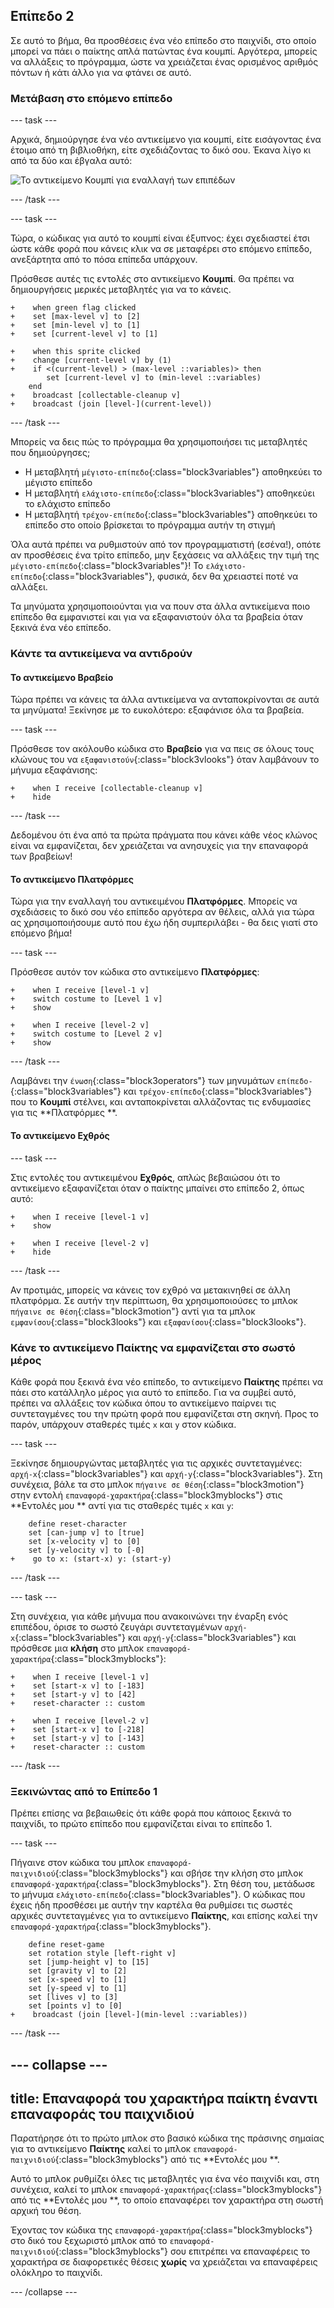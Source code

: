 ## Επίπεδο 2

Σε αυτό το βήμα, θα προσθέσεις ένα νέο επίπεδο στο παιχνίδι, στο οποίο μπορεί να πάει ο παίκτης απλά πατώντας ένα κουμπί. Αργότερα, μπορείς να αλλάξεις το πρόγραμμα, ώστε να χρειάζεται ένας ορισμένος αριθμός πόντων ή κάτι άλλο για να φτάνει σε αυτό.

### Μετάβαση στο επόμενο επίπεδο

\--- task \---

Αρχικά, δημιούργησε ένα νέο αντικείμενο για κουμπί, είτε εισάγοντας ένα έτοιμο από τη βιβλιοθήκη, είτε σχεδιάζοντας το δικό σου. Έκανα λίγο κι από τα δύο και έβγαλα αυτό:

![Το αντικείμενο Κουμπί για εναλλαγή των επιπέδων](images/levelButton.png)

\--- /task \---

\--- task \---

Τώρα, ο κώδικας για αυτό το κουμπί είναι έξυπνος: έχει σχεδιαστεί έτσι ώστε κάθε φορά που κάνεις κλικ να σε μεταφέρει στο επόμενο επίπεδο, ανεξάρτητα από το πόσα επίπεδα υπάρχουν.

Πρόσθεσε αυτές τις εντολές στο αντικείμενο **Κουμπί**. Θα πρέπει να δημιουργήσεις μερικές μεταβλητές για να το κάνεις.

```blocks3
+    when green flag clicked
+    set [max-level v] to [2]
+    set [min-level v] to [1]
+    set [current-level v] to [1]
```

```blocks3
+    when this sprite clicked
+    change [current-level v] by (1)
+    if <(current-level) > (max-level ::variables)> then
        set [current-level v] to (min-level ::variables)
    end
+    broadcast [collectable-cleanup v]
+    broadcast (join [level-](current-level))
```

\--- /task \---

Μπορείς να δεις πώς το πρόγραμμα θα χρησιμοποιήσει τις μεταβλητές που δημιούργησες;

+ Η μεταβλητή `μέγιστο-επίπεδο`{:class="block3variables"} αποθηκεύει το μέγιστο επίπεδο
+ Η μεταβλητή `ελάχιστο-επίπεδο`{:class="block3variables"} αποθηκεύει το ελάχιστο επίπεδο
+ Η μεταβλητή `τρέχον-επίπεδο`{:class="block3variables"} αποθηκεύει το επίπεδο στο οποίο βρίσκεται το πρόγραμμα αυτήν τη στιγμή

Όλα αυτά πρέπει να ρυθμιστούν από τον προγραμματιστή \(εσένα!\), οπότε αν προσθέσεις ένα τρίτο επίπεδο, μην ξεχάσεις να αλλάξεις την τιμή της `μέγιστο-επίπεδο`{:class="block3variables"}! Το `ελάχιστο-επίπεδο`{:class="block3variables"}, φυσικά, δεν θα χρειαστεί ποτέ να αλλάξει.

Τα μηνύματα χρησιμοποιούνται για να πουν στα άλλα αντικείμενα ποιο επίπεδο θα εμφανιστεί και για να εξαφανιστούν όλα τα βραβεία όταν ξεκινά ένα νέο επίπεδο.

### Κάντε τα αντικείμενα να αντιδρούν

#### Το αντικείμενο **Βραβείο**

Τώρα πρέπει να κάνεις τα άλλα αντικείμενα να ανταποκρίνονται σε αυτά τα μηνύματα! Ξεκίνησε με το ευκολότερο: εξαφάνισε όλα τα βραβεία.

\--- task \---

Πρόσθεσε τον ακόλουθο κώδικα στο **Βραβείο** για να πεις σε όλους τους κλώνους του να `εξαφανιστούν`{:class="block3vlooks"} όταν λαμβάνουν το μήνυμα εξαφάνισης:

```blocks3
+    when I receive [collectable-cleanup v]
+    hide
```

\--- /task \---

Δεδομένου ότι ένα από τα πρώτα πράγματα που κάνει κάθε νέος κλώνος είναι να εμφανίζεται, δεν χρειάζεται να ανησυχείς για την επαναφορά των βραβείων!

#### Το αντικείμενο **Πλατφόρμες**

Τώρα για την εναλλαγή του αντικειμένου **Πλατφόρμες**. Μπορείς να σχεδιάσεις το δικό σου νέο επίπεδο αργότερα αν θέλεις, αλλά για τώρα ας χρησιμοποιήσουμε αυτό που έχω ήδη συμπεριλάβει - θα δεις γιατί στο επόμενο βήμα!

\--- task \---

Πρόσθεσε αυτόν τον κώδικα στο αντικείμενο **Πλατφόρμες**:

```blocks3
+    when I receive [level-1 v]
+    switch costume to [Level 1 v]
+    show
```

```blocks3
+    when I receive [level-2 v]
+    switch costume to [Level 2 v]
+    show
```

\--- /task \---

Λαμβάνει την `ένωση`{:class="block3operators"} των μηνυμάτων `επίπεδο-`{:class="block3variables"} και `τρέχον-επίπεδο`{:class="block3variables"} που το **Κουμπί** στέλνει, και ανταποκρίνεται αλλάζοντας τις ενδυμασίες για τις **Πλατφόρμες **.

#### Το αντικείμενο **Εχθρός**

\--- task \---

Στις εντολές του αντικειμένου **Εχθρός**, απλώς βεβαιώσου ότι το αντικείμενο εξαφανίζεται όταν ο παίκτης μπαίνει στο επίπεδο 2, όπως αυτό:

```blocks3
+    when I receive [level-1 v]
+    show
```

```blocks3
+    when I receive [level-2 v]
+    hide
```

\--- /task \---

Αν προτιμάς, μπορείς να κάνεις τον εχθρό να μετακινηθεί σε άλλη πλατφόρμα. Σε αυτήν την περίπτωση, θα χρησιμοποιούσες το μπλοκ `πήγαινε σε θέση`{:class="block3motion"} αντί για τα μπλοκ `εμφανίσου`{:class="block3looks"} και `εξαφανίσου`{:class="block3looks"}.

### Κάνε το αντικείμενο **Παίκτης** να εμφανίζεται στο σωστό μέρος

Κάθε φορά που ξεκινά ένα νέο επίπεδο, το αντικείμενο **Παίκτης** πρέπει να πάει στο κατάλληλο μέρος για αυτό το επίπεδο. Για να συμβεί αυτό, πρέπει να αλλάξεις τον κώδικα όπου το αντικείμενο παίρνει τις συντεταγμένες του την πρώτη φορά που εμφανίζεται στη σκηνή. Προς το παρόν, υπάρχουν σταθερές τιμές `x` και `y` στον κώδικα.

\--- task \---

Ξεκίνησε δημιουργώντας μεταβλητές για τις αρχικές συντεταγμένες: `αρχή-x`{:class="block3variables"} και `αρχή-y`{:class="block3variables"}. Στη συνέχεια, βάλε τα στο μπλοκ `πήγαινε σε θέση`{:class="block3motion"} στην εντολή `επαναφορά-χαρακτήρα`{:class="block3myblocks"} στις **Εντολές μου ** αντί για τις σταθερές τιμές `x` και `y`:

```blocks3
    define reset-character
    set [can-jump v] to [true]
    set [x-velocity v] to [0]
    set [y-velocity v] to [-0]
+    go to x: (start-x) y: (start-y)
```

\--- /task \---

\--- task \---

Στη συνέχεια, για κάθε μήνυμα που ανακοινώνει την έναρξη ενός επιπέδου, όρισε το σωστό ζευγάρι συντεταγμένων `αρχή-x`{:class="block3variables"} και `αρχή-y`{:class="block3variables"} και πρόσθεσε μια **κλήση** στο μπλοκ `επαναφορά-χαρακτήρα`{:class="block3myblocks"}:

```blocks3
+    when I receive [level-1 v]
+    set [start-x v] to [-183]
+    set [start-y v] to [42]
+    reset-character :: custom
```

```blocks3
+    when I receive [level-2 v]
+    set [start-x v] to [-218]
+    set [start-y v] to [-143]
+    reset-character :: custom
```

\--- /task \---

### Ξεκινώντας από το Επίπεδο 1

Πρέπει επίσης να βεβαιωθείς ότι κάθε φορά που κάποιος ξεκινά το παιχνίδι, το πρώτο επίπεδο που εμφανίζεται είναι το επίπεδο 1.

\--- task \---

Πήγαινε στον κώδικα του μπλοκ `επαναφορά-παιχνιδιού`{:class="block3myblocks"} και σβήσε την κλήση στο μπλοκ `επαναφορά-χαρακτήρα`{:class="block3myblocks"}. Στη θέση του, μετάδωσε το μήνυμα `ελάχιστο-επίπεδο`{:class="block3variables"}. Ο κώδικας που έχεις ήδη προσθέσει με αυτήν την καρτέλα θα ρυθμίσει τις σωστές αρχικές συντεταγμένες για το αντικείμενο **Παίκτης**, και επίσης καλεί την `επαναφορά-χαρακτήρα`{:class="block3myblocks"}.

```blocks3
    define reset-game
    set rotation style [left-right v]
    set [jump-height v] to [15]
    set [gravity v] to [2]
    set [x-speed v] to [1]
    set [y-speed v] to [1]
    set [lives v] to [3]
    set [points v] to [0]
+    broadcast (join [level-](min-level ::variables))
```

\--- /task \---

## \--- collapse \---

## title: Επαναφορά του χαρακτήρα παίκτη έναντι επαναφοράς του παιχνιδιού

Παρατήρησε ότι το πρώτο μπλοκ στο βασικό κώδικα της πράσινης σημαίας για το αντικείμενο **Παίκτης** καλεί το μπλοκ `επαναφορά-παιχνιδιού`{:class="block3myblocks"} από τις **Εντολές μου **.

Αυτό το μπλοκ ρυθμίζει όλες τις μεταβλητές για ένα νέο παιχνίδι και, στη συνέχεια, καλεί το μπλοκ `επαναφορά-χαρακτήρας`{:class="block3myblocks"} από τις **Εντολές μου **, το οποίο επαναφέρει τον χαρακτήρα στη σωστή αρχική του θέση.

Έχοντας τον κώδικα της `επαναφορά-χαρακτήρα`{:class="block3myblocks"} στο δικό του ξεχωριστό μπλοκ από το `επαναφορά-παιχνιδιού`{:class="block3myblocks"} σου επιτρέπει να επαναφέρεις το χαρακτήρα σε διαφορετικές θέσεις **χωρίς** να χρειάζεται να επαναφέρεις ολόκληρο το παιχνίδι.

\--- /collapse \---